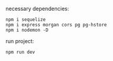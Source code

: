 necessary dependencies:

    npm i sequelize
    npm i express morgan cors pg pg-hstore
    npm i nodemon -D

run project:

    npm run dev